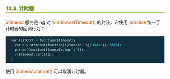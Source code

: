 <h2 style=" border-bottom: 1px solid #69ab01; color: #5e9802; padding: 2px; text-shadow: 1px 1px 1px gray; margin: 20px auto; font-size: medium;">13.3. 计时器</h2>

<p style="margin: 15px 0;">
<i style=" color: #d75100; font-style: normal; ">$timeout</i> 服务是 ng 对 <i style=" color: #d75100; font-style: normal; ">window.setTimeout()</i> 的封装，它使用 <i style=" color: #d75100; font-style: normal; ">promise</i> 统一了计时器的回调行为：
</p>

<div class="highlight" style="background: #103040"><pre style=" white-space: pre-wrap; word-wrap: break-word; border: 1px solid #888; font-size: small; line-height: 1.5em; padding: 5px;; color: #e0eee0; background: #103040;">  <span style="color: #e0eee0">var</span> <span style="color: #e0eee0">TestCtrl</span> <span style="color: #7fff00">=</span> <span style="color: #e0eee0">function</span>(<span style="color: #e0eee0">$timeout</span>){
    <span style="color: #e0eee0">var</span> <span style="color: #e0eee0">p</span> <span style="color: #7fff00">=</span> <span style="color: #e0eee0">$timeout</span>(<span style="color: #e0eee0">function</span>(){<span style="color: #e0eee0">console</span><span style="color: #7fff00">.</span><span style="color: #e0eee0">log</span>(<span style="color: #00e5ee">&#39;haha&#39;</span>)}, <span style="color: #00ffff">5000</span>);
    <span style="color: #e0eee0">p</span><span style="color: #7fff00">.</span><span style="color: #90ee90">then</span>(<span style="color: #e0eee0">function</span>(){<span style="color: #e0eee0">console</span><span style="color: #7fff00">.</span><span style="color: #e0eee0">log</span>(<span style="color: #00e5ee">&#39;x&#39;</span>)});
    <span style="color: #00e5ee">//</span><span style="color: #e0eee0">$timeout</span><span style="color: #7fff00">.</span><span style="color: #e0eee0">cancel</span>(<span style="color: #e0eee0">p</span>);
  }
</pre></div>


<p style="margin: 15px 0;">
使用 <i style=" color: #d75100; font-style: normal; ">$timeout.cancel()</i> 可以取消计时器。
</p>
